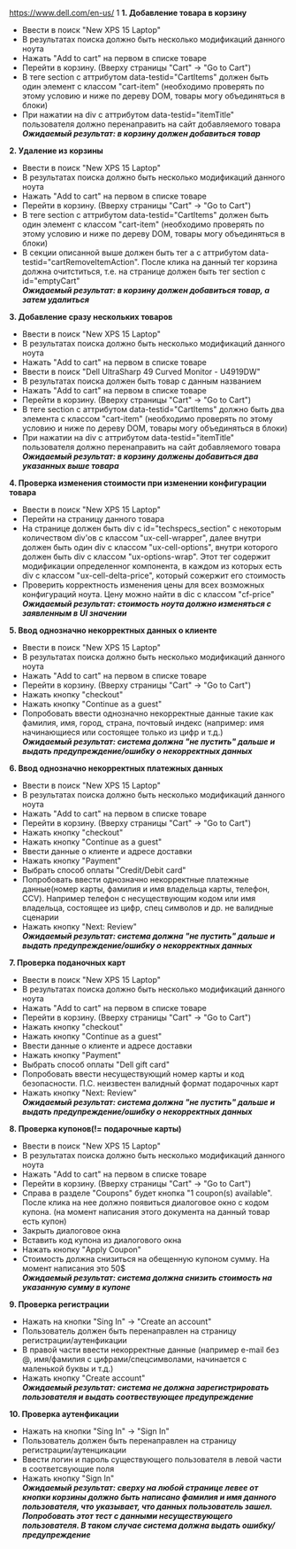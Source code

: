 https://www.dell.com/en-us/
1
**1. Добавление товара в корзину**
  - Ввести в поиск "New XPS 15 Laptop"
  - В результатах поиска должно быть несколько модификаций данного ноута
  - Нажать "Add to cart" на первом в списке товаре
  - Перейти в корзину. (Вверху страницы "Cart" -> "Go to Cart")
  - В теге section с аттрибутом data-testid="CartItems" должен быть один элемент с классом "cart-item" (необходимо проверять по этому условию и ниже по дереву DOM, товары могу объединяться в блоки)
  - При нажатии на div с аттрибутом data-testid="itemTitle" пользователя должно перенаправить на сайт добавляемого товара<br/>
__*Ожидаемый результат: в корзину должен добавиться товар*__
  
**2. Удаление из корзины**
  - Ввести в поиск "New XPS 15 Laptop"
  - В результатах поиска должно быть несколько модификаций данного ноута
  - Нажать "Add to cart" на первом в списке товаре
  - Перейти в корзину. (Вверху страницы "Cart" -> "Go to Cart")
  - В теге section с аттрибутом data-testid="CartItems" должен быть один элемент с классом "cart-item" (необходимо проверять по этому условию и ниже по дереву DOM, товары могу объединяться в блоки)
  - В секции описанной выше должен быть тег а с аттрибутом data-testid="cartRemoveItemAction". После клика на данный тег корзина должна очитститься, т.е. на странице должен быть тег section c id="emptyCart"<br/>
__*Ожидаемый результат: в корзину должен добавиться товар, а затем удалиться*__
  
**3. Добавление сразу нескольких товаров**
  - Ввести в поиск "New XPS 15 Laptop"
  - В результатах поиска должно быть несколько модификаций данного ноута
  - Нажать "Add to cart" на первом в списке товаре
  - Ввести в поиск "Dell UltraSharp 49 Curved Monitor - U4919DW"
  - В результатах поиска должен быть товар с данным названием
  - Нажать "Add to cart" на первом в списке товаре
  - Перейти в корзину. (Вверху страницы "Cart" -> "Go to Cart")
  - В теге section с аттрибутом data-testid="CartItems" должно быть два элемента с классом "cart-item" (необходимо проверять по этому условию и ниже по дереву DOM, товары могу объединяться в блоки)
  - При нажатии на div с аттрибутом data-testid="itemTitle" пользователя должно перенаправить на сайт добавляемого товара<br/>
__*Ожидаемый результат: в корзину должены добавиться два указанных выше товара*__

**4. Проверка изменения стоимости при изменении конфигурации товара**
  - Ввести в поиск "New XPS 15 Laptop"
  - Перейти на страницу данного товара
  - На странице должен быть div с id="techspecs_section" с некоторым количеством div'ов с классом "ux-cell-wrapper", далее внутри должен быть один div с классом "ux-cell-options", внутри которого должен быть div с классом "ux-options-wrap". Этот тег содержит модификации определенног компонента, в каждом из которых есть div с классом "ux-cell-delta-price", который сожержит его стоимость
  - Проверить корректность изменения цены для всех возможных конфигураций ноута. Цену можно найти в dic с классом "cf-price"<br/>
__*Ожидаемый результат: стоимость ноута должно изменяться с заявленным в UI значении*__
  
**5. Ввод однозначно некорректных данных о клиенте**
  - Ввести в поиск "New XPS 15 Laptop"
  - В результатах поиска должно быть несколько модификаций данного ноута
  - Нажать "Add to cart" на первом в списке товаре
  - Перейти в корзину. (Вверху страницы "Cart" -> "Go to Cart")
  - Нажать кнопку "checkout"
  - Нажать кнопку "Continue as a guest"
  - Попробовать ввести однозначно некорректные данные такие как фамилия, имя, город, страна, почтовый индекс (например: имя начинающиеся или состоящее только из цифр и т.д.)<br/>
__*Ожидаемый результат: система должна "не пустить" дальше и выдать предупреждение/ошибку о некорректных данных*__

**6. Ввод однозначно некорректных платежных данных**
  - Ввести в поиск "New XPS 15 Laptop"
  - В результатах поиска должно быть несколько модификаций данного ноута
  - Нажать "Add to cart" на первом в списке товаре
  - Перейти в корзину. (Вверху страницы "Cart" -> "Go to Cart")
  - Нажать кнопку "checkout"
  - Нажать кнопку "Continue as a guest"
  - Ввести данные о клиенте и адресе доставки
  - Нажать кнопку "Payment"
  - Выбрать способ оплаты "Credit/Debit card"
  - Попробовать ввести однозначно некорректные платежные данные(номер карты, фамилия и имя владельца карты, телефон, CCV). Например телефон с несуществующим кодом или имя владельца, состоящее из цифр, спец символов и др. не валидные сценарии
  - Нажать кнопку "Next: Review"<br/>
__*Ожидаемый результат: система должна "не пустить" дальше и выдать предупреждение/ошибку о некорректных данных*__
  
**7. Проверка поданочных карт**
  - Ввести в поиск "New XPS 15 Laptop"
  - В результатах поиска должно быть несколько модификаций данного ноута
  - Нажать "Add to cart" на первом в списке товаре
  - Перейти в корзину. (Вверху страницы "Cart" -> "Go to Cart")
  - Нажать кнопку "checkout"
  - Нажать кнопку "Continue as a guest"
  - Ввести данные о клиенте и адресе доставки
  - Нажать кнопку "Payment"
  - Выбрать способ оплаты "Dell gift card"
  - Попробовать ввести несуществующий номер карты и код безопасности. П.С. неизвестен валидный формат подарочных карт
  - Нажать кнопку "Next: Review"<br/>
__*Ожидаемый результат: система должна "не пустить" дальше и выдать предупреждение/ошибку о некорректных данных*__

**8. Проверка купонов(!= подарочные карты)**
  - Ввести в поиск "New XPS 15 Laptop"
  - В результатах поиска должно быть несколько модификаций данного ноута
  - Нажать "Add to cart" на первом в списке товаре
  - Перейти в корзину. (Вверху страницы "Cart" -> "Go to Cart")
  - Справа в разделе "Coupons" будет кнопка "1 coupon(s) available". После клика на нее должно появиться диалоговое окно с кодом купона. (на момент написания этого документа на данный товар есть купон)
  - Закрыть диалоговое окна
  - Вставить код купона из диалогового окна
  - Нажать кнопку "Apply Coupon"
  - Стоимость должна снизиться на обещенную купоном сумму. На момент написания это 50$<br/>
__*Ожидаемый результат: система должна снизить стоимость на указанную сумму в купоне*__

**9. Проверка регистрации**
  - Нажать на кнопки "Sing In" -> "Create an account"
  - Пользователь должен быть перенаправлен на страницу регистрации/аутенфикации
  - В правой части ввести некорректные данные (например e-mail без @, имя/фамилия с цифрами/спецсимволами, начинается с маленькой буквы и т.д.)
  - Нажать кнопку "Create account"<br/>
__*Ожидаемый результат: система не должна зарегистрировать пользователя и выдать соотвествующее предупреждение*__

**10. Проверка аутенфикации**
  - Нажать на кнопки "Sing In" -> "Sign In"
  - Пользователь должен быть перенаправлен на страницу регистрации/аутенцикации
  - Ввести логин и пароль существующего пользователя в левой части в соответсвующие поля
  - Нажать кнопку "Sign In"<br/>
__*Ожидаемый результат: сверху на любой странице левее от кнопки корзины должно быть написано фамилия и имя данного пользователя, что указывает, что данных пользователь зашел. Попробовать этот тест с данными несуществующего пользователя. В таком случае система должна выдать ошибку/предупреждение*__
